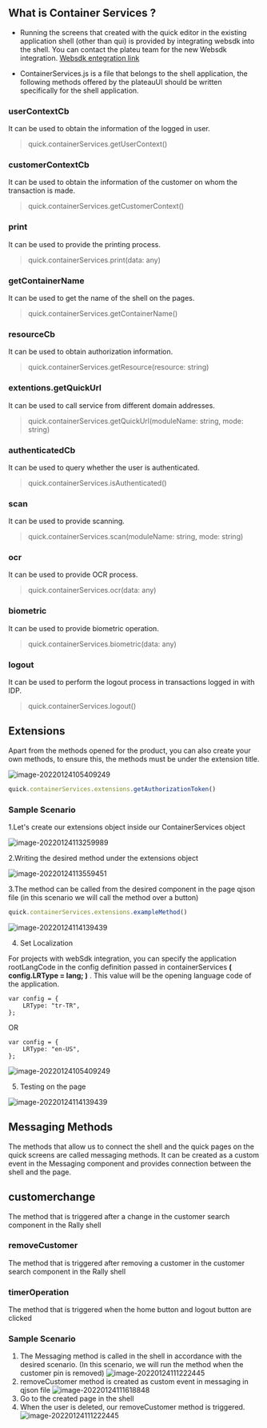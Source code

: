 ## What is Container Services ?

- Running the screens that created with the quick editor in the existing application shell (other than qui) is provided by integrating websdk into the shell. You can contact the plateu team for the new Websdk integration. [Websdk entegration link](https://cdn.softtech.com.tr/ngsp-quick/nemo/dev/mdImages/releaseNotes/QU-PlateauUIEntegrasyonu.pdf)

- ContainerServices.js is a file that belongs to the shell application, the following methods offered by the plateauUI should be written specifically for the shell application.

### userContextCb

It can be used to obtain the information of the logged in user.

> quick.containerServices.getUserContext()


### customerContextCb

It can be used to obtain the information of the customer on whom the transaction is made.

> quick.containerServices.getCustomerContext()


### print

It can be used to provide the printing process.

> quick.containerServices.print(data: any)

 
### getContainerName

It can be used to get the name of the shell on the pages.

> quick.containerServices.getContainerName()


### resourceCb

It can be used to obtain authorization information.

> quick.containerServices.getResource(resource: string)

 
### extentions.getQuickUrl

It can be used to call service from different domain addresses.

> quick.containerServices.getQuickUrl(moduleName: string, mode: string)

 
### authenticatedCb

It can be used to query whether the user is authenticated.

> quick.containerServices.isAuthenticated()

 
### scan

It can be used to provide scanning.

> quick.containerServices.scan(moduleName: string, mode: string)


### ocr

It can be used to provide OCR process.

> quick.containerServices.ocr(data: any)


### biometric

It can be used to provide biometric operation.

> quick.containerServices.biometric(data: any)


### logout

It can be used to perform the logout process in transactions logged in with IDP.

> quick.containerServices.logout()

## Extensions

Apart from the methods opened for the product, you can also create your own methods, to ensure this, the methods must be under the extension title.

![image-20220124105409249](https://cdn.softtech.com.tr/ngsp-quick/nemo/dev/mdImages/releaseNotes/extensions.PNG)


```ts
quick.containerServices.extensions.getAuthorizationToken()
```
### Sample Scenario

1.Let's create our extensions object inside our ContainerServices object

![image-20220124113259989](https://cdn.softtech.com.tr/ngsp-quick/nemo/dev/mdImages/releaseNotes/ContainerServiceswithExtension.PNG)

2.Writing the desired method under the extensions object

![image-20220124113559451](https://cdn.softtech.com.tr/ngsp-quick/nemo/dev/mdImages/releaseNotes/ExtensionMethodExample.PNG)

3.The method can be called from the desired component in the page qjson file (in this scenario we will call the method over a button)

```ts
quick.containerServices.extensions.exampleMethod()
```

![image-20220124114139439](https://cdn.softtech.com.tr/ngsp-quick/nemo/dev/mdImages/releaseNotes/ExtensionExampleBtn.PNG)

4. Set Localization

For projects with webSdk integration, you can specify the application rootLangCode in the config definition passed in containerServices **( config.LRType = lang; )** . This value will be the opening language code of the application.

```
var config = {
    LRType: "tr-TR",
};
```
OR

```
var config = {
    LRType: "en-US",
};
```
![image-20220124105409249](https://cdn.softtech.com.tr/ngsp-quick/nemo/dev/mdImages/releaseNotes/extensions.PNG)

5. Testing on the page

![image-20220124114139439](https://cdn.softtech.com.tr/ngsp-quick/nemo/dev/mdImages/releaseNotes/ExampleMethodTrigger.gif)


## Messaging Methods

The methods that allow us to connect the shell and the quick pages on the quick screens are called messaging methods. It can be created as a custom event in the Messaging component and provides connection between the shell and the page.

## customerchange

The method that is triggered after a change in the customer search component in the Rally shell

### removeCustomer

The method that is triggered after removing a customer in the customer search component in the Rally shell
### timerOperation

The method that is triggered when the home button and logout button are clicked

### Sample Scenario

1. The Messaging method is called in the shell in accordance with the desired scenario. (In this scenario, we will run the method when the customer pin is removed)
![image-20220124111222445](https://cdn.softtech.com.tr/ngsp-quick/nemo/dev/mdImages/releaseNotes/removeCustomer.PNG)
2. removeCustomer method is created as custom event in messaging in qjson file
![image-20220124111618848](https://cdn.softtech.com.tr/ngsp-quick/nemo/dev/mdImages/releaseNotes/removeCustomerMessaging.PNG)
3. Go to the created page in the shell
4. When the user is deleted, our removeCustomer method is triggered.
![image-20220124111222445](https://cdn.softtech.com.tr/ngsp-quick/nemo/dev/mdImages/releaseNotes/CustomerRemoveMessaging.gif)